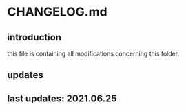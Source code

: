 
# CHANGELOG.md

## introduction

this file is containing all modifications concerning this folder.

## updates 

## last updates: 2021.06.25
